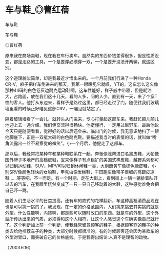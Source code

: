 # 车与鞋_◎曹红蓓

车与鞋

车与鞋

◎曹红蓓

原来我在商场卖鞋，现在我在车行卖车。虽然卖的东西价钱差得很多，但是性质没变，都是走路的工具。一个是要穿必须穿一双，一个是要开没法开两辆，就这区别。

这个道理貌似简单，却是我最近才悟出来的。一个月前我们行进了一种Honda CR-V，麻子把样车倒进来的那天，我第一眼瞅见它就叹，YT的，这车怎么这么像那种44码的白色卷灰边耐克运动鞋啊。这车性能好，样子威中带雅，但是耗油大，占路面，放在我们这十几天，看的人多，问的人少。直到有一天，来了个穿T恤的客人。他打从东边来，看样子是路过这里，都已经走过了门，随便往我们玻璃墙里看的时候正好瞄见这部CRV，一瞄见就站定了。

隔着玻璃墙看了一会儿，就转头从门进来，专心打量起这部车来。我赶忙颠儿颠儿地迎上去一通介绍。我们俩交流得很畅快。他挺懂行，一定用过越野车。最后他说今天只是随便看看，觉得好的话以后还会来。临出门的时候，我无意识地扫了一眼他脚底下，正是一双挺大码的白色耐克鞋。要描述我当时的表情的话，就叫做“嘴角流露出一丝不易察觉的微笑”。小一个月后，他提走了这部车。

那以后，我经常把某种车和某种鞋联系在一起。奔驰像浅帮进口名黑皮鞋，大帕像国外牌子本地产的高档皮鞋，宝来像样子有点粗犷的美国式样皮鞋，越野系列都可以归到运动鞋，SUV、MPV可以归到休闲鞋一类，大别商务车像棕色鹿皮鞋，小别SRV像颜色轻快的女船鞋，甲克虫像发糕鞋，丰田跑车像带子很细的高跟皮凉鞋……等等吧，不一而足。有一个时期，走在大街上，看到街上一辆一辆排着队开过去的汽车，在我眼里恍然变成了一只一只自己移动着的大鞋，这种感觉难免会把自己吓一跳。

随着人们生活水平的日益提高，还有车的款式的花样翻新，车这种高档消费品现在也是可以挑一挑的了。我发现，在一定的价格范围内，人们挑来挑去其实挑的就是外型。什么性能啊，内饰啊，都是些可以随时改口的东西。就是车的外型，这个外型所传达出来的气质，必须得和这个人相符，让这个人感觉这个车确实像自己就行了。这个判断加上前一个判断，使我经常留意顾客的鞋子，根据顾客穿的鞋子的种类去给他推荐车子的种类，大部分时候都很准的，有的时候顾客还会因为某款车的外型对胃口，而突破自己的价格底线。于是我得出结论:人真不是理智的动物。

（2003.6.16）